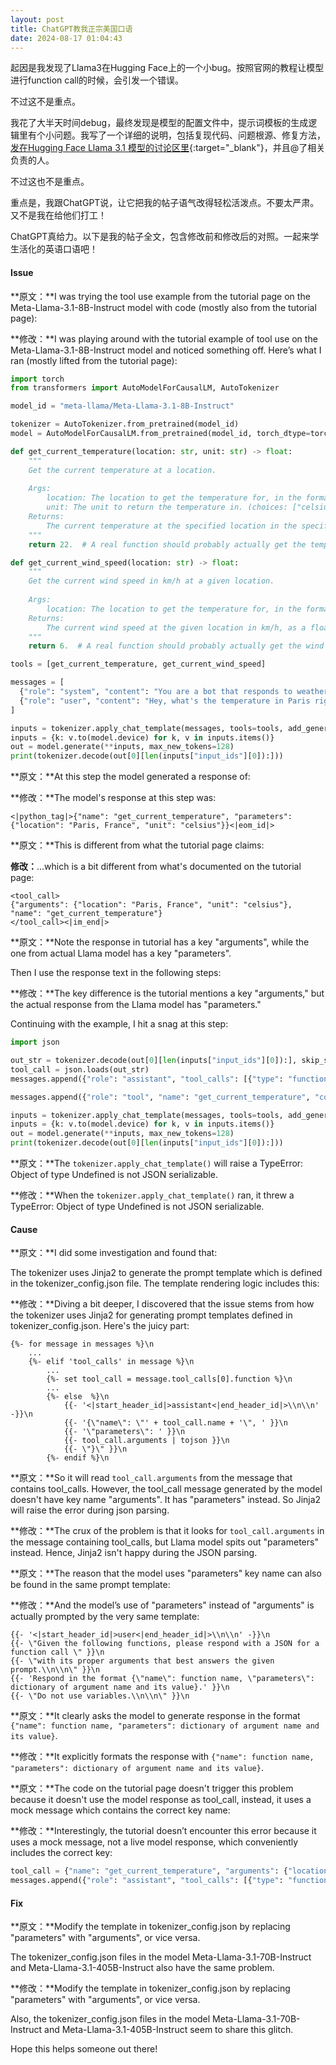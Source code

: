 ```yaml
---
layout: post
title: ChatGPT教我正宗美国口语
date: 2024-08-17 01:04:43
---
```


起因是我发现了Llama3在Hugging Face上的一个小bug。按照官网的教程让模型进行function call的时候，会引发一个错误。

不过这不是重点。

我花了大半天时间debug，最终发现是模型的配置文件中，提示词模板的生成逻辑里有个小问题。我写了一个详细的说明，包括复现代码、问题根源、修复方法，[发在Hugging Face Llama 3.1 模型的讨论区里](https://huggingface.co/meta-llama/Meta-Llama-3.1-8B-Instruct/discussions/104){:target="_blank"}，并且@了相关负责的人。

不过这也不是重点。

重点是，我跟ChatGPT说，让它把我的帖子语气改得轻松活泼点。不要太严肃。又不是我在给他们打工！

ChatGPT真给力。以下是我的帖子全文，包含修改前和修改后的对照。一起来学生活化的英语口语吧！

#### Issue

**原文：**I was trying the tool use example from the tutorial page on the Meta-Llama-3.1-8B-Instruct model with code (mostly also from the tutorial page):

**修改：**I was playing around with the tutorial example of tool use on the Meta-Llama-3.1-8B-Instruct model and noticed something off. Here’s what I ran (mostly lifted from the tutorial page):

```python
import torch
from transformers import AutoModelForCausalLM, AutoTokenizer

model_id = "meta-llama/Meta-Llama-3.1-8B-Instruct"

tokenizer = AutoTokenizer.from_pretrained(model_id)
model = AutoModelForCausalLM.from_pretrained(model_id, torch_dtype=torch.bfloat16, device_map="auto")

def get_current_temperature(location: str, unit: str) -> float:
    """
    Get the current temperature at a location.
    
    Args:
        location: The location to get the temperature for, in the format "City, Country"
        unit: The unit to return the temperature in. (choices: ["celsius", "fahrenheit"])
    Returns:
        The current temperature at the specified location in the specified units, as a float.
    """
    return 22.  # A real function should probably actually get the temperature!

def get_current_wind_speed(location: str) -> float:
    """
    Get the current wind speed in km/h at a given location.
    
    Args:
        location: The location to get the temperature for, in the format "City, Country"
    Returns:
        The current wind speed at the given location in km/h, as a float.
    """
    return 6.  # A real function should probably actually get the wind speed!

tools = [get_current_temperature, get_current_wind_speed]

messages = [
  {"role": "system", "content": "You are a bot that responds to weather queries. You should reply with the unit used in the queried location."},
  {"role": "user", "content": "Hey, what's the temperature in Paris right now?"}
]

inputs = tokenizer.apply_chat_template(messages, tools=tools, add_generation_prompt=True, return_dict=True, return_tensors="pt")
inputs = {k: v.to(model.device) for k, v in inputs.items()}
out = model.generate(**inputs, max_new_tokens=128)
print(tokenizer.decode(out[0][len(inputs["input_ids"][0]):]))
```

**原文：**At this step the model generated a response of:

**修改：**The model's response at this step was:

```
<|python_tag|>{"name": "get_current_temperature", "parameters": {"location": "Paris, France", "unit": "celsius"}}<|eom_id|>
```

**原文：**This is different from what the tutorial page claims:

**修改：**...which is a bit different from what's documented on the tutorial page:

```
<tool_call>
{"arguments": {"location": "Paris, France", "unit": "celsius"}, "name": "get_current_temperature"}
</tool_call><|im_end|>
```

**原文：**Note the response in tutorial has a key "arguments", while the one from actual Llama model has a key "parameters".

Then I use the response text in the following steps:

**修改：**The key difference is the tutorial mentions a key "arguments," but the actual response from the Llama model has "parameters."

Continuing with the example, I hit a snag at this step:

```python
import json

out_str = tokenizer.decode(out[0][len(inputs["input_ids"][0]):], skip_special_tokens=True)
tool_call = json.loads(out_str)
messages.append({"role": "assistant", "tool_calls": [{"type": "function", "function": tool_call}]})

messages.append({"role": "tool", "name": "get_current_temperature", "content": "22.0"})

inputs = tokenizer.apply_chat_template(messages, tools=tools, add_generation_prompt=True, return_dict=True, return_tensors="pt")
inputs = {k: v.to(model.device) for k, v in inputs.items()}
out = model.generate(**inputs, max_new_tokens=128)
print(tokenizer.decode(out[0][len(inputs["input_ids"][0]):]))
```

**原文：**The `tokenizer.apply_chat_template()` will raise a TypeError: Object of type Undefined is not JSON serializable.

**修改：**When the `tokenizer.apply_chat_template()` ran, it threw a TypeError: Object of type Undefined is not JSON serializable.

#### Cause

**原文：**I did some investigation and found that:

The tokenizer uses Jinja2 to generate the prompt template which is defined in the tokenizer_config.json file. The template rendering logic includes this:

**修改：**Diving a bit deeper, I discovered that the issue stems from how the tokenizer uses Jinja2 for generating prompt templates defined in tokenizer_config.json. Here's the juicy part:

<pre class="bg-light p-2" style="white-space: pre-wrap"><code>&#123;%- for message in messages %}\n
    ...
    &#123;%- elif 'tool_calls' in message %}\n
        ...
        &#123;%- set tool_call = message.tool_calls[0].function %}\n
        ...
        &#123;%- else  %}\n
            &#123;{- '<|start_header_id|>assistant<|end_header_id|>\\n\\n' -}}\n
            &#123;{- '{\"name\": \"' + tool_call.name + '\", ' }}\n
            &#123;{- '\"parameters\": ' }}\n
            &#123;{- tool_call.arguments | tojson }}\n
            &#123;{- \"}\" }}\n
        &#123;%- endif %}\n
</code></pre>

**原文：**So it will read `tool_call.arguments` from the message that contains tool_calls. However, the tool_call message generated by the model doesn't have key name "arguments". It has "parameters" instead. So Jinja2 will raise the error during json parsing.

**修改：**The crux of the problem is that it looks for `tool_call.arguments` in the message containing tool_calls, but Llama model spits out "parameters" instead. Hence, Jinja2 isn't happy during the JSON parsing.

**原文：**The reason that the model uses "parameters" key name can also be found in the same prompt template:

**修改：**And the model’s use of "parameters" instead of "arguments" is actually prompted by the very same template:

<pre class="bg-light p-2" style="white-space: pre-wrap"><code>&#123;{- '<|start_header_id|>user<|end_header_id|>\\n\\n' -}}\n
&#123;{- \"Given the following functions, please respond with a JSON for a function call \" }}\n
&#123;{- \"with its proper arguments that best answers the given prompt.\\n\\n\" }}\n
&#123;{- 'Respond in the format {\"name\": function name, \"parameters\": dictionary of argument name and its value}.' }}\n
&#123;{- \"Do not use variables.\\n\\n\" }}\n
</code></pre>

**原文：**It clearly asks the model to generate response in the format `{"name": function name, "parameters": dictionary of argument name and its value}`.

**修改：**It explicitly formats the response with `{"name": function name, "parameters": dictionary of argument name and its value}`.

**原文：**The code on the tutorial page doesn't trigger this problem because it doesn't use the model response as tool_call, instead, it uses a mock message which contains the correct key name:

**修改：**Interestingly, the tutorial doesn’t encounter this error because it uses a mock message, not a live model response, which conveniently includes the correct key:

```python
tool_call = {"name": "get_current_temperature", "arguments": {"location": "Paris, France", "unit": "celsius"}}
messages.append({"role": "assistant", "tool_calls": [{"type": "function", "function": tool_call}]})
```

#### Fix

**原文：**Modify the template in tokenizer_config.json by replacing "parameters" with "arguments", or vice versa.

The tokenizer_config.json files in the model Meta-Llama-3.1-70B-Instruct and Meta-Llama-3.1-405B-Instruct also have the same problem.

**修改：**Modify the template in tokenizer_config.json by replacing "parameters" with "arguments", or vice versa.

Also, the tokenizer_config.json files in the model Meta-Llama-3.1-70B-Instruct and Meta-Llama-3.1-405B-Instruct seem to share this glitch.

Hope this helps someone out there!